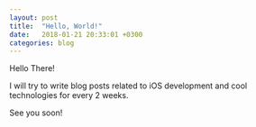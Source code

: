 ```yaml
---
layout: post
title:  "Hello, World!"
date:   2018-01-21 20:33:01 +0300
categories: blog
---
```

Hello There! 

I will try to write blog posts related to iOS development and cool technologies for every 2 weeks.

See you soon! 